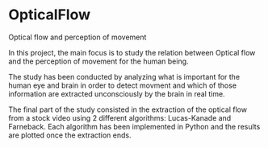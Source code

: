 # OpticalFlow
Optical flow and perception of movement

In this project, the main focus is to study the relation between Optical flow and the perception of movement for the human being.  

The study has been conducted by analyzing what is important for the human eye and brain in order to detect movment and which of those information are extracted unconsciously by the brain in real time.
            
The final part of the study consisted in the extraction of the optical flow from a stock video using 2 different algorithms: Lucas-Kanade and Farneback.
Each algorithm has been implemented in <span>Python</span> and the results are plotted once the extraction ends.
